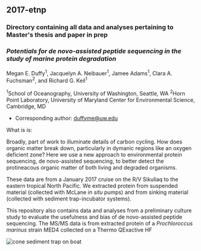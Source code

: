 ## 2017-etnp

### Directory containing all data and analyses pertaining to Master's thesis and paper in prep

### *Potentials for de novo-assisted peptide sequencing in the study of marine protein degradation*

Megan E. Duffy<sup>1</sup>, Jacquelyn A. Neibauer<sup>1</sup>, Jamee Adams<sup>1</sup>, Clara A. Fuchsman<sup>2</sup>, and Richard G. Keil<sup>1</sup>

<sup>1</sup>School of Oceanography, University of Washington, Seattle, WA
<sup>2</sup>Horn Point Laboratory, University of Maryland Center for Environmental Science, Cambridge, MD

- Corresponding author: duffyme@uw.edu

What is is:

Broadly, part of work to illuminate details of carbon cycling. How does organic matter break down, particularly in dymanic regions like an oxygen deficient zone?  Here we use a new approach to environmental protein sequencing, de novo-assisted sequencing, to better detect the protineacous organic matter of both living and degraded organisms. 

These data are from a January 2017 cruise on the R/V Sikuliaq to the eastern tropical North Pacific. We extracted protein from suspended material (collected with McLane *in situ* pumps) and from sinking material (collected with sediment trap-incubator systems). 

This repository also contains data and analyses from a preliminary culture study to evaluate the usefulness and bias of de novo-assisted peptide sequencing. The MS/MS data is from extracted protein of a *Prochloroccus marinus* strain MED4 collected on a Thermo QExactive HF


![cone sediment trap on boat](https://github.com/MeganEDuffy/2017-etnp/blob/master/images/sikuliaq2017-cone-trap.jpeg)
